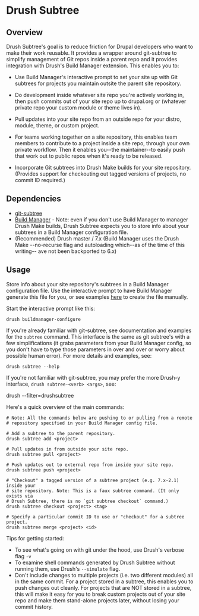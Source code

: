 Drush Subtree
=============

Overview
--------

Drush Subtree's goal is to reduce friction for Drupal developers who want to
make their work reusable. It provides a wrapper around git-subtree to simplify
management of Git repos inside a parent repo and it provides integration with
Drush's Build Manager extension. This enables you to:

  - Use Build Manager's interactive prompt to set your site up with Git subtrees
    for projects you maintain outsite the parent site repository.

  - Do development inside whatever site repo you're actively working in,
    then push commits out of your site repo up to drupal.org or (whatever
    private repo your custom module or theme lives in).

  - Pull updates into your site repo from an outside repo for your
    distro, module, theme, or custom project.

  - For teams working together on a site repository, this enables team
    members to contribute to a project inside a site repo, through your own private
    workflow. Then it enables you--the maintainer--to easily push that work out to public
    repos when it's ready to be released.

  - Incorporate Git subtrees into Drush Make builds for your site repository.
    (Provides support for checkouting out tagged versions of projects, no commit
    ID required.)


Dependencies
------------

  - [git-subtree](https://github.com/git/git/tree/master/contrib/subtree)
  - [Build Manager](https://github.com/whitehouse/buildmanager) - Note: even if you
    don't use Build Manager to manager Drush Make builds, Drush Subtree expects
    you to store info about your subtrees in a Build Manager configuration file.
  - (Recommended) Drush master / 7.x (Build Manager uses the Drush Make
    --no-recurse flag and autoloading which--as of the time of this writing--
    ave not been backported to 6.x)

Usage
-----

Store info about your site repository's subtrees in a Build Manager
configuration file. Use the interactive prompt to have Build Manager generate
this file for you, or see examples
[here](https://github.com/whitehouse/buildmanager) to create the file manually.

Start the interactive prompt like this:

    drush buildmanager-configure

If you're already familiar with git-subtree, see documentation and examples for
the `subtree` command. This interface is the same as git subtree's with a few
simplifications (it grabs parameters from your Build Manager config, so you
don't have to type those parameters in over and over or worry about possible
human error). For more details and examples, see:

    drush subtree --help

If you're not familiar with git-subtree, you may prefer the more Drush-y
interface, `drush subtree-<verb> <args>`, see:

  drush --filter=drushsubtree

Here's a quick overview of the main commands:

    # Note: All the commands below are pushing to or pulling from a remote
    # repository specified in your Build Manager config file.

    # Add a subtree to the parent repository.
    drush subtree add <project>                

    # Pull updates in from outside your site repo.
    drush subtree pull <project>               

    # Push updates out to external repo from inside your site repo.
    drush subtree push <project>               

    # "Checkout" a tagged version of a subtree project (e.g. 7.x-2.1) inside your
    # site repository. Note: This is a faux subtree command. (It only exists via
    # Drush Subtree, there is no `git subtree checkout` command.)
    drush subtree checkout <project> <tag>

    # Specify a particular commit ID to use or "checkout" for a subtree project.
    drush subtree merge <project> <id>

Tips for getting started:

  - To see what's going on with git under the hood, use Drush's verbose flag `-v`
  - To examine shell commands generated by Drush Subtree without running them,
    use Drush's `--simulate` flag.
  - Don't include changes to multiple projects (i.e. two different modules) all
    in the same commit. For a project stored in a subtree, this enables you to push
    changes out cleanly. For projects that are NOT stored in a subtree, this
    will make it easy for you to break custom projects out of your site repo and
    make them stand-alone projects later, without losing your commit history.
